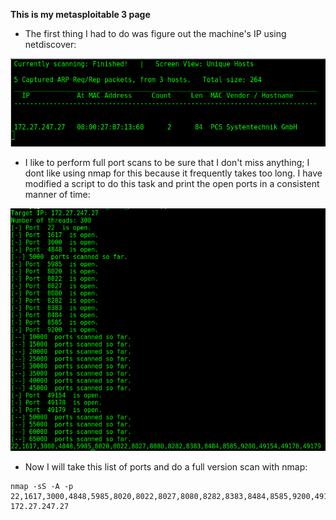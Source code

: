 **This is my metasploitable 3 page**

- The first thing I had to do was figure out the machine's IP using netdiscover:

![Image](images/mtsplt3/wt1/netdiscover.png)

- I like to perform full port scans to be sure that I don't miss anything; I dont like using nmap for this because it frequently takes too long. I have modified a script to do this task and print the open ports in a consistent manner of time:

![Image](images/mtsplt3/wt1/fullportscan.png)


- Now I will take this list of ports and do a full version scan with nmap:
```
nmap -sS -A -p 22,1617,3000,4848,5985,8020,8022,8027,8080,8282,8383,8484,8585,9200,49154,49178,49179 172.27.247.27
```